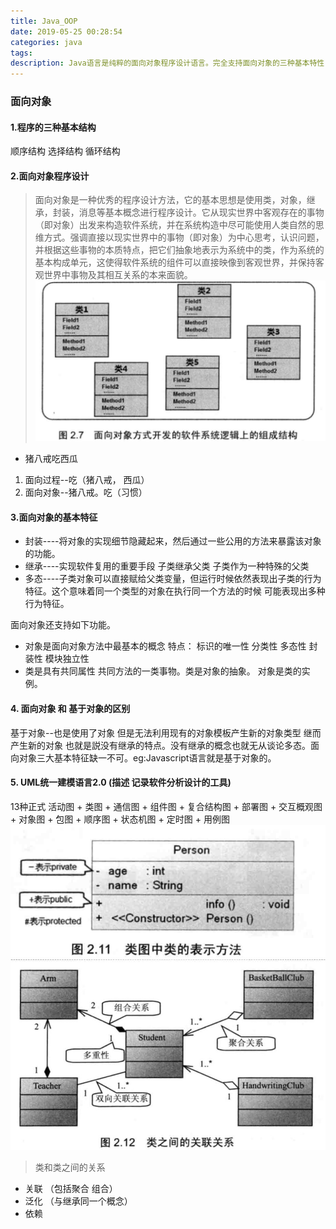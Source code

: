 ```yaml
---
title: Java_OOP
date: 2019-05-25 00:28:54
categories: java
tags:
description: Java语言是纯粹的面向对象程序设计语言。完全支持面向对象的三种基本特性：** 继承 ** 封装 ** 多态** Java语言完全以对象为中心，Java程序的最小单位是类，整个java程序是一个个类组成的。面向对象的方式实际上由OOA OOD OOP三部分有机组成，OOA和OOD业界统一采用UML来描述记录。
---
```

### 面向对象
#### 1.程序的三种基本结构
顺序结构 选择结构 循环结构
#### 2.面向对象程序设计
> 面向对象是一种优秀的程序设计方法，它的基本思想是使用类，对象，继承，封装，消息等基本概念进行程序设计。它从现实世界中客观存在的事物（即对象）出发来构造软件系统，并在系统构造中尽可能使用人类自然的思维方式。强调直接以现实世界中的事物（即对象）为中心思考，认识问题，并根据这些事物的本质特点，把它们抽象地表示为系统中的类，作为系统的基本构成单元，这使得软件系统的组件可以直接映像到客观世界，并保持客观世界中事物及其相互关系的本来面貌。
![面向对象方式开发的软件系统逻辑上的组成结构](Java-OOP/oop.png)

* 猪八戒吃西瓜
1. 面向过程--吃（猪八戒， 西瓜）
2. 面向对象--猪八戒。吃（习惯）

#### 3.面向对象的基本特征
* 封装----将对象的实现细节隐藏起来，然后通过一些公用的方法来暴露该对象的功能。
* 继承----实现软件复用的重要手段 子类继承父类 子类作为一种特殊的父类
* 多态----子类对象可以直接赋给父类变量，但运行时候依然表现出子类的行为特征。这个意味着同一个类型的对象在执行同一个方法的时候 可能表现出多种行为特征。

面向对象还支持如下功能。
* 对象是面向对象方法中最基本的概念 特点： 标识的唯一性 分类性 多态性 封装性 模块独立性
* 类是具有共同属性 共同方法的一类事物。类是对象的抽象。  对象是类的实例。

#### 4. 面向对象 和 基于对象的区别
基于对象--也是使用了对象 但是无法利用现有的对象模板产生新的对象类型 继而产生新的对象 也就是説没有继承的特点。没有继承的概念也就无从谈论多态。面向对象三大基本特征缺一不可。eg:Javascript语言就是基于对象的。

#### 5. UML统一建模语言2.0 (描述 记录软件分析设计的工具)
13种正式 活动图 + 类图 + 通信图 + 组件图 + 复合结构图 + 部署图 + 交互概观图 + 对象图 + 包图 + 顺序图 + 状态机图 + 定时图 + 用例图
![类图](Java-OOP/02.png)
![类和类之间的关系](Java-OOP/03.jpg)
> 类和类之间的关系
* 关联 （包括聚合 组合）
* 泛化 （与继承同一个概念）
* 依赖 